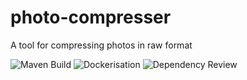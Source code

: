 # photo-compresser
A tool for compressing photos in raw format

![Maven Build](https://github.com/LaurentiuGabriel/photo-compresser/actions/workflows/maven.yml/badge.svg)
![Dockerisation](https://github.com/LaurentiuGabriel/photo-compresser/actions/workflows/docker-image.yml/badge.svg)
![Dependency Review](https://github.com/LaurentiuGabriel/photo-compresser/actions/workflows/dependency-review.yml/badge.svg)